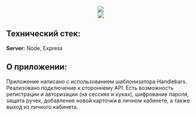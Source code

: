 <div align="center">
  <img src="https://user-images.githubusercontent.com/73392762/183111042-eecfb4d9-db75-46e7-a1e2-54e7284bf49b.png"/>
</div>

<div align="center">
  <img src="https://user-images.githubusercontent.com/73392762/183111067-7a0c38bb-fd2b-4871-98c8-5b0f141b6d16.png"/>
</div>

<div>
<h2> Технический стек: </h2>

**Server:** Node, Express
  
<h2> О приложении: </h2>
Приложение написано с использованием шаблонизатора Handlebars. Реализовано подключение к стороннему API. 
Есть возможность регистрации и авторизации (на сессиях и куках), шифрование пароля, защита ручек,
добавление новой карточки в личном кабинете, а также выход из личного кабинета.  
</div>

